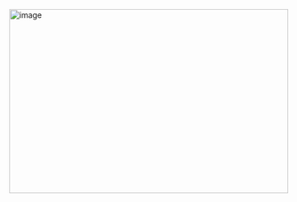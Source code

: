 <img width="500" height="331" alt="image" src="https://github.com/user-attachments/assets/84b6ff21-4cd0-49c0-8b16-a32f5216a470" />
